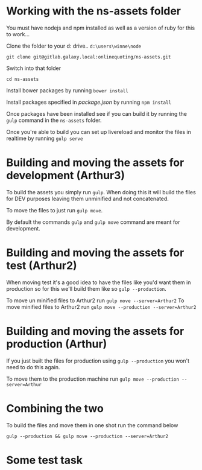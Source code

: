 # Working with the ns-assets folder

You must have nodejs and npm installed as well as a version of ruby for this to work...

Clone the folder to your d: drive.. `d:\users\winne\node`

```
git clone git@gitlab.galaxy.local:onlinequoting/ns-assets.git
```

Switch into that folder

```
cd ns-assets
```

Install bower packages by running `bower install`

Install packages specified in *package.json* by running `npm install`

Once packages have been installed see if you can build it by running the `gulp` command in the `ns-assets` folder.

Once you're able to build you can set up livereload and monitor the files in realtime by running `gulp serve`

# Building and moving the assets for development (Arthur3)

To build the assets you simply run `gulp`.  When doing this it will build the files for DEV purposes leaving them unminified and not concatenated.

To move the files to just run `gulp move`.

By default the commands `gulp` and `gulp move` command are meant for development.

# Building and moving the assets for test (Arthur2)

When moving test it's a good idea to have the files like you'd want them in production so for this we'll build them like so `gulp --production`.

To move un minified files to Arthur2 run `gulp move --server=Arthur2`
To move minified files to Arthur2 run `gulp move --production --server=Arthur2`

# Building and moving the assets for production (Arthur)

If you just built the files for production using `gulp --production` you won't need to do this again.

To move them to the production machine run `gulp move --production --server=Arthur`

# Combining the two

To build the files and move them in one shot run the command below

`gulp --production && gulp move --production --server=Arthur2`

# Some test task




